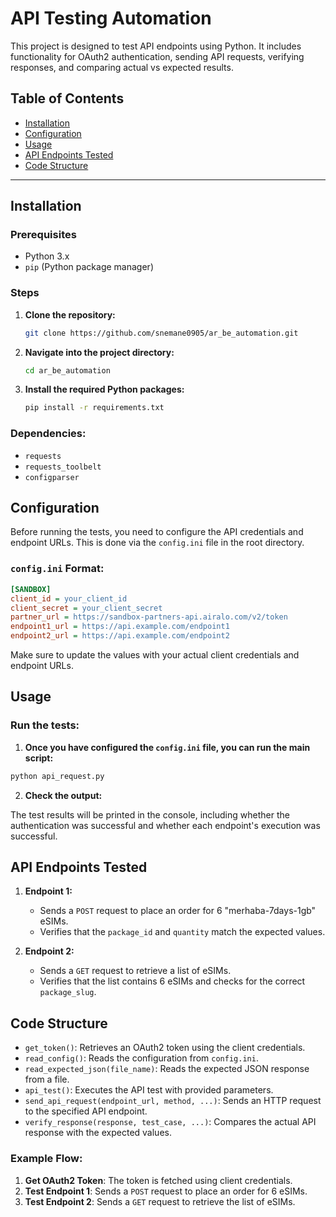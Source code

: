 
# API Testing Automation

This project is designed to test API endpoints using Python. It includes functionality for OAuth2 authentication, sending API requests, verifying responses, and comparing actual vs expected results.

## Table of Contents

- [Installation](#installation)
- [Configuration](#configuration)
- [Usage](#usage)
- [API Endpoints Tested](#api-endpoints-tested)
- [Code Structure](#code-structure)

---

## Installation

### Prerequisites

- Python 3.x
- `pip` (Python package manager)

### Steps

1. **Clone the repository:**

   ```bash
   git clone https://github.com/snemane0905/ar_be_automation.git
   ```
2. **Navigate into the project directory:**

    ```bash
    cd ar_be_automation
    ```
3. **Install the required Python packages:**

    ```bash
    pip install -r requirements.txt
    ```
### Dependencies:

- `requests`
- `requests_toolbelt`
- `configparser`

## Configuration

Before running the tests, you need to configure the API credentials and endpoint URLs. This is done via the `config.ini` file in the root directory.

### `config.ini` Format:

```ini
[SANDBOX]
client_id = your_client_id
client_secret = your_client_secret
partner_url = https://sandbox-partners-api.airalo.com/v2/token
endpoint1_url = https://api.example.com/endpoint1
endpoint2_url = https://api.example.com/endpoint2
```

Make sure to update the values with your actual client credentials and endpoint URLs.

## Usage

### Run the tests:

1. **Once you have configured the `config.ini` file, you can run the main script:**

```bash
python api_request.py
```

2. **Check the output:**

The test results will be printed in the console, including whether the authentication was successful and whether each endpoint's execution was successful.

## API Endpoints Tested

1. **Endpoint 1:**
   - Sends a `POST` request to place an order for 6 "merhaba-7days-1gb" eSIMs.
   - Verifies that the `package_id` and `quantity` match the expected values.

2. **Endpoint 2:**
   - Sends a `GET` request to retrieve a list of eSIMs.
   - Verifies that the list contains 6 eSIMs and checks for the correct `package_slug`.


## Code Structure

- `get_token()`: Retrieves an OAuth2 token using the client credentials.
- `read_config()`: Reads the configuration from `config.ini`.
- `read_expected_json(file_name)`: Reads the expected JSON response from a file.
- `api_test()`: Executes the API test with provided parameters.
- `send_api_request(endpoint_url, method, ...)`: Sends an HTTP request to the specified API endpoint.
- `verify_response(response, test_case, ...)`: Compares the actual API response with the expected values.


### Example Flow:

1. **Get OAuth2 Token**: The token is fetched using client credentials.
2. **Test Endpoint 1**: Sends a `POST` request to place an order for 6 eSIMs.
3. **Test Endpoint 2**: Sends a `GET` request to retrieve the list of eSIMs.



